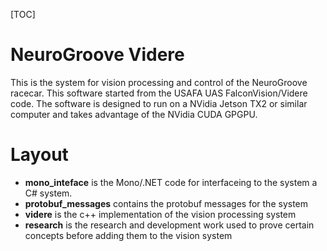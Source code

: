 [TOC]

NeuroGroove Videre
==================

This is the system for vision processing and control of the NeuroGroove racecar.
This software started from the USAFA UAS FalconVision/Videre code.
The software is designed to run on a NVidia Jetson TX2 or similar computer
and takes advantage of the NVidia CUDA GPGPU. 


Layout
======

* **mono_inteface** is the Mono/.NET code for interfaceing to the system a C# system.
* **protobuf_messages** contains the protobuf messages for the system
* **videre** is the c++ implementation of the vision processing system 
* **research** is the research and development work used to prove certain concepts before adding them to the vision system



